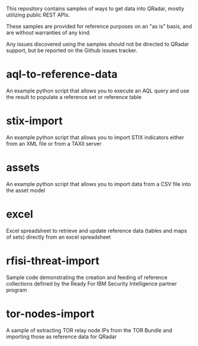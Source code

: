 This repository contains samples of ways to get data into QRadar, mostly utilizing public REST APIs.

These samples are provided for reference purposes on an "as is" basis, and are without warranties of any kind. 

Any issues discovered using the samples should not be directed to QRadar support, but be reported on the Github issues tracker.


aql-to-reference-data
=====================
An example python script that allows you to execute an AQL query and use the result to populate a reference set or reference table

stix-import
===========
An example python script that allows you to import STIX indicators either from an XML file or from a TAXII server

assets
======
An example python script that allows you to import data from a CSV file into the asset model

excel
=====

Excel spreadsheet to retrieve and update reference data (tables and maps of sets) directly from an excel spreadsheet

rfisi-threat-import
===================

Sample code demonstrating the creation and feeding of reference collections defined by the Ready For IBM Security Intelligence partner program

tor-nodes-import
================

A sample of extracting TOR relay node IPs from the TOR Bundle and importing those as reference data for QRadar


